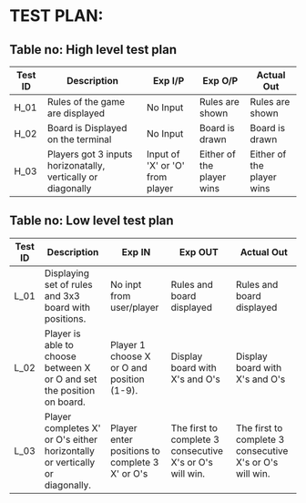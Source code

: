 # TEST PLAN:

## Table no: High level test plan

| **Test ID** | **Description**                                              | **Exp I/P** | **Exp O/P** | **Actual Out** | 
|-------------|--------------------------------------------------------------|------------|-------------|----------------|
|  H_01       | Rules of the game are displayed |  No Input | Rules are shown | Rules are shown |
|  H_02       | Board is Displayed on the terminal |  No Input | Board is drawn | Board is drawn |
|  H_03       | Players got 3 inputs horizonatally, vertically or diagonally | Input of 'X' or 'O' from player | Either of the player wins | Either of the player wins |


## Table no: Low level test plan

| **Test ID** | **Description**                                              | **Exp IN** | **Exp OUT** | **Actual Out** |
|-------------|--------------------------------------------------------------|------------|-------------|----------------|
|  L_01       | Displaying set of rules and 3x3 board with positions. | No inpt from user/player | Rules and board displayed | Rules and board displayed |
|  L_02       | Player is able to choose between X or O and set the position on board. | Player 1 choose X or O and position (1-9). | Display board with X's and O's | Display board with X's and O's |
|  L_03       | Player completes X' or O's either horizontally or vertically or diagonally. | Player enter positions to complete 3 X' or O's | The first to complete 3 consecutive X's or O's will win. | The first to complete 3 consecutive X's or O's will win. |
